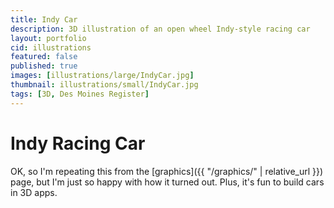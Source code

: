 ```yaml
---
title: Indy Car
description: 3D illustration of an open wheel Indy-style racing car
layout: portfolio
cid: illustrations
featured: false
published: true
images: [illustrations/large/IndyCar.jpg]
thumbnail: illustrations/small/IndyCar.jpg
tags: [3D, Des Moines Register]
---
```


# Indy Racing Car

OK, so I'm repeating this from the [graphics]({{ "/graphics/" | relative_url }}) page, but I'm just so happy with how it turned out. Plus, it's fun to build cars in 3D apps.
